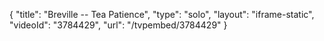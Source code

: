 {
    "title": "Breville -- Tea Patience",
    "type": "solo",
    "layout": "iframe-static",
    "videoId": "3784429",
    "url": "\/tvpembed\/3784429"
}